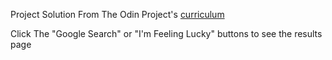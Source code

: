 Project Solution From The Odin Project's [curriculum](http://www.theodinproject.com/courses/web-development-101/lessons/html-css)

Click The "Google Search" or "I'm Feeling Lucky" buttons to see the results page
